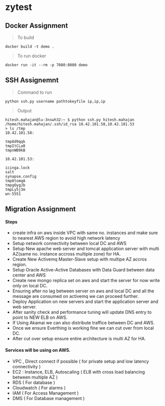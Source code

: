# zytest

## Docker Assignment

> To build

```
docker build -t demo .
```
> To run docker

```
docker run -it --rm -p 7080:8080 demo
```
## SSH Assignemnt

> Command to run

```
python ssh.py username pathtokeyfile ip,ip,ip
```
> Output

```
hitesh.mahajan@lu-3nswh32:~ $ python ssh.py hitesh.mahajan /home/hitesh.mahajan/.ssh/id_rsa 10.42.101.58,10.42.101.53
> ls /tmp
10.42.101.58:

tmp8d9qqk
tmpItCLa8
tmpnWB9kB

10.42.101.53:

icinga.lock
salt
synapse.config
tmp8tomqA
tmpgOygJb
tmpLy5j3m
wn-5551

```

## Migration Assignment

#### Steps

* create infra on aws inside VPC with same no. instances and make sure to nearest AWS region to avoid high network latency
* Setup network connectivity between local DC and AWS
* Setup New apache web server and tomcat application server with multi AZ(same no. instance accross multiple zone) for HA.
* Create New Activemq Master-Slave setup with multipe AZ accros region.
* Setup Oracle Active-Active Databases with Data Guard between data center and AWS
* Create new mongo replica set on aws and start the server for now write only on local DC.
* Ensuring after no lag between server on aws and local DC and all the message are consumed on activemq we can proceed further.
* Deploy Application on new servers and start the application server and web server.
* After sanity check and performance tuning will update DNS entry to point to NEW ELB on AWS.
* If Using Akamai we can also distribute traffice between DC and AWS.
* Once we ensure Everthing is working fine we can cut over from local DC.
* After cut over setup ensure entire architecture is multi AZ for HA.

#### Services will be using on AWS.

* VPC , Direct connect if possible ( for private setup and low latency connectivity )
* EC2 : Instance, ELB, Autoscaling ( ELB with cross load balancing between multiple AZ )
* RDS ( For database )
* Cloudwatch ( For alarms ) 
* IAM ( For Access Management )
* DMS ( For Database management )
